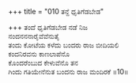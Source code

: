 +++
title = "010 ತನ್ದೆ ಧೃತಿಗೆಡಬೇಡ"

+++
ತಂದೆ ಧೃತಿಗೆಡಬೇಡ ನಡೆ ನಿಜ  
ನಂದನನನಾರೈವೆವೆನುತೈ  
ತಂದು ಕೋಟೆಯ ಕಳೆದು ಬಂದರು ರಾಜ ಬೀದಿಯಲಿ  
ಕಂದನಿರವನು ಕಾಣಲಾಪೆನೊ  
ಕೊಂದರೆಂಬುದ ಕೇಳುವೆನೊ ತನ  
ಗಿಂದು ಗತಿಯೇನೆನುತ ಬಂದನು ರಾಜ ಮಂದಿರಕೆ    ॥10॥